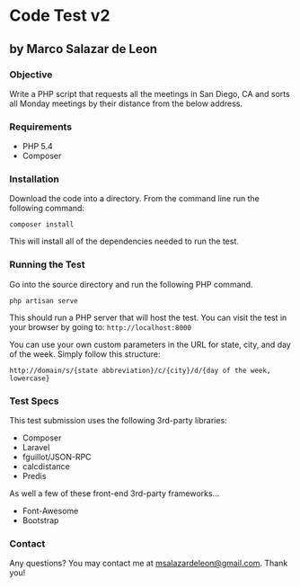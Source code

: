 # Code Test v2
## by Marco Salazar de Leon

### Objective
Write a PHP script that requests all the meetings in San Diego, CA and sorts all Monday meetings by their distance from the below address.

### Requirements
- PHP 5.4
- Composer

### Installation
Download the code into a directory.  From the command line run the following command:

`composer install`

This will install all of the dependencies needed to run the test.

### Running the Test
Go into the source directory and run the following PHP command.

`php artisan serve`

This should run a PHP server that will host the test.  You can visit the test in your browser by going to:
`http://localhost:8000`

You can use your own custom parameters in the URL for state, city, and day of the week.  Simply follow this structure:

`http://domain/s/{state abbreviation}/c/{city}/d/{day of the week, lowercase}`

### Test Specs
This test submission uses the following 3rd-party libraries:
- Composer
- Laravel
- fguillot/JSON-RPC
- calcdistance
- Predis

As well a few of these front-end 3rd-party frameworks...
- Font-Awesome
- Bootstrap

### Contact
Any questions?  You may contact me at <msalazardeleon@gmail.com>.  Thank you!